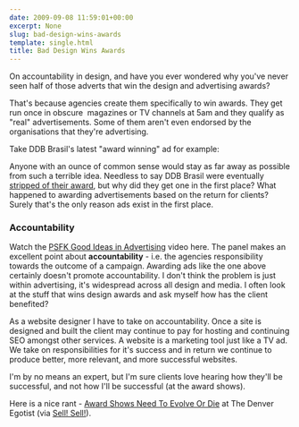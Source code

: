 ```yaml
---
date: 2009-09-08 11:59:01+00:00
excerpt: None
slug: bad-design-wins-awards
template: single.html
title: Bad Design Wins Awards
---
```


On accountability in design, and have you ever wondered why you've never seen half of those adverts that win the design and advertising awards?

That's because agencies create them specifically to win awards. They get run once in obscure  magazines or TV channels at 5am and they qualify as "real" advertisements. Some of them aren't even endorsed by the organisations that they're advertising.

Take DDB Brasil's latest "award winning" ad for example:



Anyone with an ounce of common sense would stay as far away as possible from such a terrible idea. Needless to say DDB Brasil were eventually [stripped of their award](http://adage.com/agencynews/article?article_id=138833), but why did they get one in the first place? What happened to awarding advertisements based on the return for clients? Surely that's the only reason ads exist in the first place.


### Accountability


Watch the [PSFK Good Ideas in Advertising](http://www.psfk.com/2009/08/video-psfk-presents-good-ideas-in-advertising-part-ii.html) video here. The panel makes an excellent point about **accountability** - i.e. the agencies responsibility towards the outcome of a campaign. Awarding ads like the one above certainly doesn't promote accountability. I don't think the problem is just within advertising, it's widespread across all design and media. I often look at the stuff that wins design awards and ask myself how has the client benefited?

As a website designer I have to take on accountability. Once a site is designed and built the client may continue to pay for hosting and continuing SEO amongst other services. A website is a marketing tool just like a TV ad. We take on responsibilities for it's success and in return we continue to produce better, more relevant, and more successful websites.

I'm by no means an expert, but I'm sure clients love hearing how they'll be successful, and not how I'll be successful (at the award shows).

Here is a nice rant - [Award Shows Need To Evolve Or Die](http://thedenveregotist.com/editorial/4754/the-rant-award-shows-need-to-evolve-or-die) at The Denver Egotist (via [Sell! Sell!](http://sellsellblog.blogspot.com/2009/08/more-advertising-awards-rants.html)).
